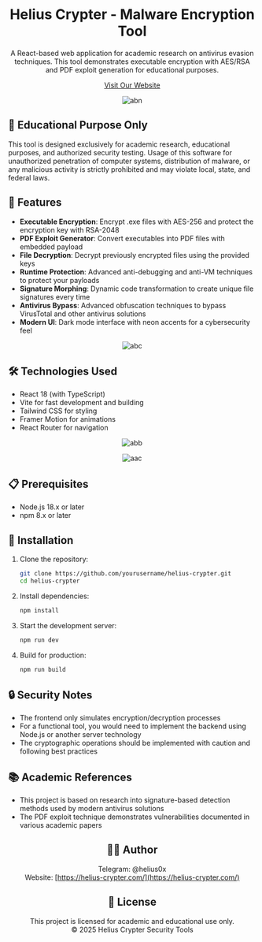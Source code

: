 # <div align="center">Helius Crypter - Malware Encryption Tool</div>

<div align="center">
A React-based web application for academic research on antivirus evasion techniques. This tool demonstrates executable encryption with AES/RSA and PDF exploit generation for educational purposes.

[Visit Our Website](https://helius-crypter.com/)

![abn](https://github.com/user-attachments/assets/d36c70e0-a867-4df8-9cc5-092785c71c65)
</div>

## 🚨 Educational Purpose Only

This tool is designed exclusively for academic research, educational purposes, and authorized security testing. Usage of this software for unauthorized penetration of computer systems, distribution of malware, or any malicious activity is strictly prohibited and may violate local, state, and federal laws.

## 🔧 Features

- **Executable Encryption**: Encrypt .exe files with AES-256 and protect the encryption key with RSA-2048
- **PDF Exploit Generator**: Convert executables into PDF files with embedded payload
- **File Decryption**: Decrypt previously encrypted files using the provided keys
- **Runtime Protection**: Advanced anti-debugging and anti-VM techniques to protect your payloads
- **Signature Morphing**: Dynamic code transformation to create unique file signatures every time
- **Antivirus Bypass**: Advanced obfuscation techniques to bypass VirusTotal and other antivirus solutions
- **Modern UI**: Dark mode interface with neon accents for a cybersecurity feel

<div align="center">

![abc](https://github.com/user-attachments/assets/7ad9d2fc-db64-4026-b2df-188f12ade19b)

</div>

## 🛠️ Technologies Used

- React 18 (with TypeScript)
- Vite for fast development and building
- Tailwind CSS for styling
- Framer Motion for animations
- React Router for navigation

<div align="center">

![abb](https://github.com/user-attachments/assets/946432bd-cbae-4063-833e-e7614832ab2a)

![aac](https://github.com/user-attachments/assets/f51c25ed-130f-4246-801e-2e1dacbda5da)

</div>

## 📋 Prerequisites

- Node.js 18.x or later
- npm 8.x or later

## 🚀 Installation

1. Clone the repository:
   ```bash
   git clone https://github.com/yourusername/helius-crypter.git
   cd helius-crypter
   ```

2. Install dependencies:
   ```bash
   npm install
   ```

3. Start the development server:
   ```bash
   npm run dev
   ```

4. Build for production:
   ```bash
   npm run build
   ```

## 🔒 Security Notes

- The frontend only simulates encryption/decryption processes
- For a functional tool, you would need to implement the backend using Node.js or another server technology
- The cryptographic operations should be implemented with caution and following best practices

## 📚 Academic References

- This project is based on research into signature-based detection methods used by modern antivirus solutions
- The PDF exploit technique demonstrates vulnerabilities documented in various academic papers

<div align="center">

## 👨‍💻 Author

Telegram: @helius0x  
Website: [https://helius-crypter.com/](https://helius-crypter.com/)

## 📄 License

This project is licensed for academic and educational use only.  
© 2025 Helius Crypter Security Tools

</div>
